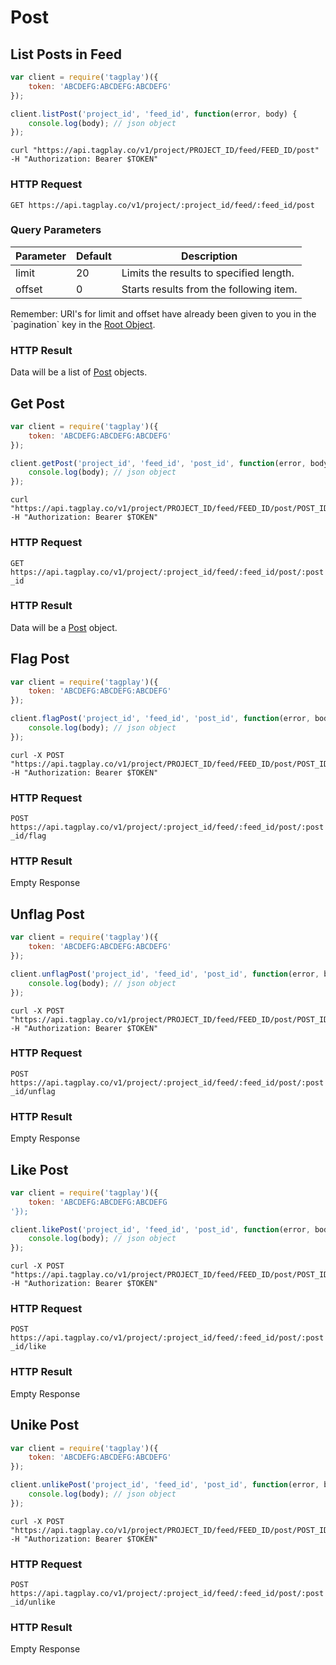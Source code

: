 # Post


## List Posts in Feed

```javascript
var client = require('tagplay')({
	token: 'ABCDEFG:ABCDEFG:ABCDEFG'
});

client.listPost('project_id', 'feed_id', function(error, body) {
	console.log(body); // json object
});
```

```shell
curl "https://api.tagplay.co/v1/project/PROJECT_ID/feed/FEED_ID/post"
-H "Authorization: Bearer $TOKEN"
```

### HTTP Request

`GET https://api.tagplay.co/v1/project/:project_id/feed/:feed_id/post`

### Query Parameters

Parameter | Default | Description
--------- | ------- | -----------
limit  | 20 | Limits the results to specified length.
offset |  0 | Starts results from the following item.

<aside class="success">
Remember: URI's for limit and offset have already been given to you
in the `pagination` key in the <a href="#data-objects">Root Object</a>.
</aside>

### HTTP Result

Data will be a list of [Post](#post) objects.



## Get Post

```javascript
var client = require('tagplay')({
	token: 'ABCDEFG:ABCDEFG:ABCDEFG'
});

client.getPost('project_id', 'feed_id', 'post_id', function(error, body) {
	console.log(body); // json object
});
```

```shell
curl "https://api.tagplay.co/v1/project/PROJECT_ID/feed/FEED_ID/post/POST_ID"
-H "Authorization: Bearer $TOKEN"
```

### HTTP Request

`GET https://api.tagplay.co/v1/project/:project_id/feed/:feed_id/post/:post_id`

### HTTP Result

Data will be a [Post](#post) object.



## Flag Post

```javascript
var client = require('tagplay')({
	token: 'ABCDEFG:ABCDEFG:ABCDEFG'
});

client.flagPost('project_id', 'feed_id', 'post_id', function(error, body) {
	console.log(body); // json object
});
```

```shell
curl -X POST "https://api.tagplay.co/v1/project/PROJECT_ID/feed/FEED_ID/post/POST_ID/flag"
-H "Authorization: Bearer $TOKEN"
```

### HTTP Request

`POST https://api.tagplay.co/v1/project/:project_id/feed/:feed_id/post/:post_id/flag`

### HTTP Result

Empty Response

## Unflag Post

```javascript
var client = require('tagplay')({
	token: 'ABCDEFG:ABCDEFG:ABCDEFG'
});

client.unflagPost('project_id', 'feed_id', 'post_id', function(error, body) {
	console.log(body); // json object
});
```

```shell
curl -X POST "https://api.tagplay.co/v1/project/PROJECT_ID/feed/FEED_ID/post/POST_ID/unflag"
-H "Authorization: Bearer $TOKEN"
```

### HTTP Request

`POST https://api.tagplay.co/v1/project/:project_id/feed/:feed_id/post/:post_id/unflag`

### HTTP Result

Empty Response


## Like Post

```javascript
var client = require('tagplay')({
	token: 'ABCDEFG:ABCDEFG:ABCDEFG
'});

client.likePost('project_id', 'feed_id', 'post_id', function(error, body) {
	console.log(body); // json object
});
```

```shell
curl -X POST "https://api.tagplay.co/v1/project/PROJECT_ID/feed/FEED_ID/post/POST_ID/like"
-H "Authorization: Bearer $TOKEN"
```

### HTTP Request

`POST https://api.tagplay.co/v1/project/:project_id/feed/:feed_id/post/:post_id/like`

### HTTP Result

Empty Response

## Unike Post

```javascript
var client = require('tagplay')({
	token: 'ABCDEFG:ABCDEFG:ABCDEFG'
});

client.unlikePost('project_id', 'feed_id', 'post_id', function(error, body) {
	console.log(body); // json object
});
```

```shell
curl -X POST "https://api.tagplay.co/v1/project/PROJECT_ID/feed/FEED_ID/post/POST_ID/unlike"
-H "Authorization: Bearer $TOKEN"
```

### HTTP Request

`POST https://api.tagplay.co/v1/project/:project_id/feed/:feed_id/post/:post_id/unlike`

### HTTP Result

Empty Response
